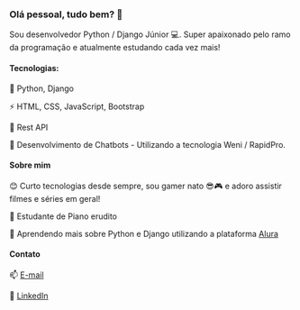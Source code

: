 ### Olá pessoal, tudo bem? 👋

<!--
**bslindoso/bslindoso** is a ✨ _special_ ✨ repository because its `README.md` (this file) appears on your GitHub profile.

Here are some ideas to get you started:

- 🔭 I’m currently working on ...
- 🌱 I’m currently learning ...
- 👯 I’m looking to collaborate on ...
- 🤔 I’m looking for help with ...
- 💬 Ask me about ...
- 📫 How to reach me: ...
- 😄 Pronouns: ...
- ⚡ Fun fact: ...
-->

Sou desenvolvedor Python / Django Júnior 💻. Super apaixonado pelo ramo da programação e atualmente estudando cada vez mais!

#### Tecnologias:

🐍 Python, Django

⚡ HTML, CSS, JavaScript, Bootstrap

🎯 Rest API

💬 Desenvolvimento de Chatbots - Utilizando a tecnologia Weni / RapidPro.

#### Sobre mim
😊 Curto tecnologias desde sempre, sou gamer nato 😎🎮 e adoro assistir filmes e séries em geral!

🎹 Estudante de Piano erudito

🌱 Aprendendo mais sobre Python e Django utilizando a plataforma [Alura](https://www.alura.com.br/)

#### Contato
📫 [E-mail](mailto:brunolindoso@gmail.com)

💜 [LinkedIn](https://www.linkedin.com/in/brunolindosodev/)
